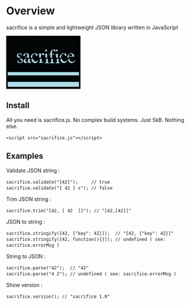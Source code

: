 # Overview
sacrifice is a simple and lightweight JSON library written in JavaScript

![sacrifice](https://github.com/SamuraiDangyo/sacrifice/blob/master/logo.jpg)

## Install
All you need is sacrifice.js. No complex build systems. Just 5kB. Nothing else.
```
<script src="sacrifice.js"></script>
```

## Examples
Validate JSON string :
```
sacrifice.validate("[42]");     // true
sacrifice.validate("[ 42 ] s"); // false
```

Trim JSON string :
```
sacrifice.trim("[42, [ 42  ]]"); // "[42,[42]]"
```

JSON to string :
```
sacrifice.stringify([42, {"key": 42}]);  // "[42, {"key": 42}]"
sacrifice.stringify([42, function(){}]); // undefined ( see: sacrifice.errorMsg )
```

String to JSON :
```
sacrifice.parse("42");  // "42"
sacrifice.parse("4 2"); // undefined ( see: sacrifice.errorMsg )
```

Show version :
```
sacrifice.version(); // "sacrifice 1.0"
```
